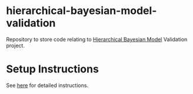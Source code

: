 # hierarchical-bayesian-model-validation

Repository to store code relating to [Hierarchical Bayesian Model](https://iopscience.iop.org/article/10.1088/1361-6420/ab4d92) Validation project.

# Setup Instructions

See [here](https://docs.google.com/document/d/1bBUmmVPJHOpUFxWIu6bYyut-KsbTFVuLJ89DRUR04To/edit?usp=sharing) for detailed instructions.
